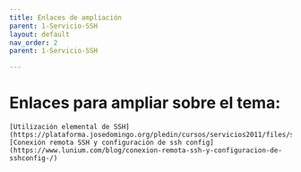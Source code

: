 ```yaml
---
title: Enlaces de ampliación
parent: 1-Servicio-SSH
layout: default
nav_order: 2
parent: 1-Servicio-SSH

---
```

# Enlaces para ampliar sobre el tema:

    [Utilización elemental de SSH](https://plataforma.josedomingo.org/pledin/cursos/servicios2011/files/ssh.pdf)
    [Conexión remota SSH y configuración de ssh config](https://www.lunium.com/blog/conexion-remota-ssh-y-configuracion-de-sshconfig-/)
